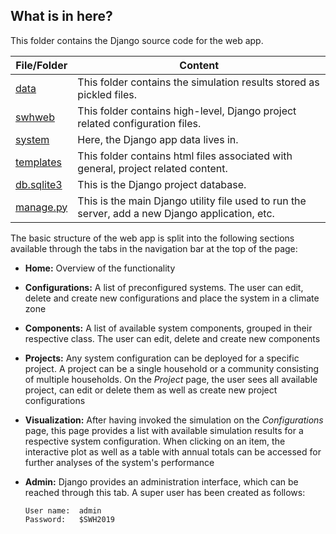 ## What is in here?

This folder contains the Django source code for the web app.

File/Folder | Content
------ | ------
[data](data) | This folder contains the simulation results stored as pickled files.
[swhweb](swhweb) | This folder contains high-level, Django project related configuration files.
[system](system) | Here, the Django app data lives in.
[templates](templates) | This folder contains html files associated with general, project related content.
[db.sqlite3](db.sqlite3) | This is the Django project database.
[manage.py](manage.py) | This is the main Django utility file used to run the server, add a new Django application, etc.

The basic structure of the web app is split into the following sections available through the tabs in the navigation bar at the top of the page:

* **Home:** Overview of the functionality
* **Configurations:** A list of preconfigured systems. The user can edit, delete and create new configurations and place the system in a climate zone
* **Components:** A list of available system components, grouped in their respective class. The user can edit, delete and create new components
* **Projects:** Any system configuration can be deployed for a specific project. A project can be a single household or a community consisting of multiple households. On the _Project_ page, the user sees all available project, can edit or delete them as well as create new project configurations
* **Visualization:** After having invoked the simulation on the _Configurations_ page, this page provides a list with available simulation results for a respective system configuration. When clicking on an item, the interactive plot as well as a table with annual totals can be accessed for further analyses of the system's performance
* **Admin:** Django provides an administration interface, which can be reached through this tab. A super user has been created as follows:

      User name:  admin
      Password:   $SWH2019
